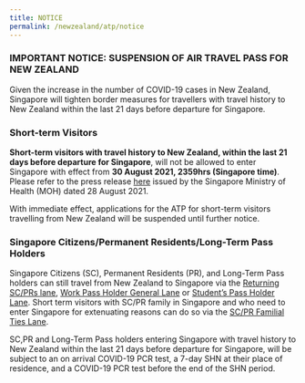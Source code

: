 ```yaml
---
title: NOTICE
permalink: /newzealand/atp/notice
---
```


### IMPORTANT NOTICE: SUSPENSION OF AIR TRAVEL PASS FOR NEW ZEALAND

Given the increase in the number of COVID-19 cases in New Zealand, Singapore will tighten border measures for travellers with travel history to New Zealand within the last 21 days before departure for Singapore. 

### Short-term Visitors 

**Short-term visitors with travel history to New Zealand, within the last 21 days before departure for Singapore**, will not be allowed to enter Singapore with effect from **30 August 2021, 2359hrs (Singapore time)**. Please refer to the press release [here]() issued by the Singapore Ministry of Health (MOH) dated 28 August 2021. 

With immediate effect, applications for the ATP for short-term visitors travelling from New Zealand will be suspended until further notice. 


### Singapore Citizens/Permanent Residents/Long-Term Pass Holders 

Singapore Citizens (SC), Permanent Residents (PR), and Long-Term Pass holders can still travel from New Zealand to Singapore via the [Returning SC/PRs lane](/sc-pr/requirements-and-process), [Work Pass Holder General Lane](/wphl/overview) or [Student’s Pass Holder Lane](/stpl/requirements-and-process). Short term visitors with SC/PR family in Singapore and who need to enter Singapore for extenuating reasons can do so via the [SC/PR Familial Ties Lane](/scpr-familial-ties-lane/requirements-and-process).

SC,PR and Long-Term Pass holders entering Singapore with travel history to New Zealand within the last 21 days before departure for Singapore, will be subject to an on arrival COVID-19 PCR test, a 7-day SHN at their place of residence, and a COVID-19 PCR test before the end of the SHN period. 
